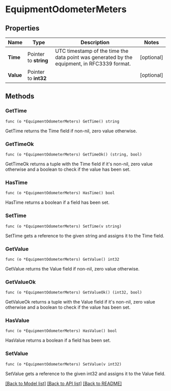 # EquipmentOdometerMeters

## Properties

Name | Type | Description | Notes
------------ | ------------- | ------------- | -------------
**Time** | Pointer to **string** | UTC timestamp of the time the data point was generated by the equipment, in RFC3339 format. | [optional] 
**Value** | Pointer to **int32** |  | [optional] 

## Methods

### GetTime

`func (o *EquipmentOdometerMeters) GetTime() string`

GetTime returns the Time field if non-nil, zero value otherwise.

### GetTimeOk

`func (o *EquipmentOdometerMeters) GetTimeOk() (string, bool)`

GetTimeOk returns a tuple with the Time field if it's non-nil, zero value otherwise
and a boolean to check if the value has been set.

### HasTime

`func (o *EquipmentOdometerMeters) HasTime() bool`

HasTime returns a boolean if a field has been set.

### SetTime

`func (o *EquipmentOdometerMeters) SetTime(v string)`

SetTime gets a reference to the given string and assigns it to the Time field.

### GetValue

`func (o *EquipmentOdometerMeters) GetValue() int32`

GetValue returns the Value field if non-nil, zero value otherwise.

### GetValueOk

`func (o *EquipmentOdometerMeters) GetValueOk() (int32, bool)`

GetValueOk returns a tuple with the Value field if it's non-nil, zero value otherwise
and a boolean to check if the value has been set.

### HasValue

`func (o *EquipmentOdometerMeters) HasValue() bool`

HasValue returns a boolean if a field has been set.

### SetValue

`func (o *EquipmentOdometerMeters) SetValue(v int32)`

SetValue gets a reference to the given int32 and assigns it to the Value field.


[[Back to Model list]](../README.md#documentation-for-models) [[Back to API list]](../README.md#documentation-for-api-endpoints) [[Back to README]](../README.md)



